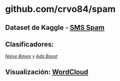 # github.com/crvo84/spam

## Dataset de Kaggle - [SMS Spam](https://www.kaggle.com/uciml/sms-spam-collection-dataset)

## Clasificadores: 
[*Naive Bayes*](https://scikit-learn.org/stable/modules/generated/sklearn.naive_bayes.MultinomialNB.html) 
y 
[*Ada Boost*](https://scikit-learn.org/stable/modules/generated/sklearn.ensemble.AdaBoostClassifier.html)

## Visualización: [WordCloud](https://github.com/amueller/word_cloud)
